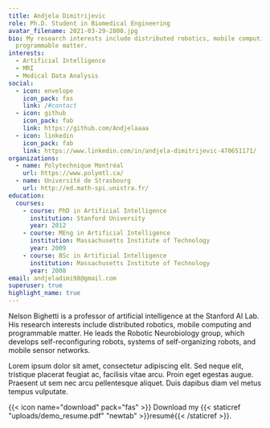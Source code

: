 ```yaml
---
title: Andjela Dimitrijevic
role: Ph.D. Student in Biomedical Engineering
avatar_filename: 2021-03-29-2800.jpg
bio: My research interests include distributed robotics, mobile computing and
  programmable matter.
interests:
  - Artificial Intelligence
  - MRI
  - Medical Data Analysis
social:
  - icon: envelope
    icon_pack: fas
    link: /#contact
  - icon: github
    icon_pack: fab
    link: https://github.com/Andjelaaaa
  - icon: linkedin
    icon_pack: fab
    link: https://www.linkedin.com/in/andjela-dimitrijevic-470651171/
organizations:
  - name: Polytechnique Montréal
    url: https://www.polymtl.ca/
  - name: Université de Strasbourg
    url: http://ed.math-spi.unistra.fr/
education:
  courses:
    - course: PhD in Artificial Intelligence
      institution: Stanford University
      year: 2012
    - course: MEng in Artificial Intelligence
      institution: Massachusetts Institute of Technology
      year: 2009
    - course: BSc in Artificial Intelligence
      institution: Massachusetts Institute of Technology
      year: 2008
email: andjeladimi98@gmail.com
superuser: true
highlight_name: true
---
```


Nelson Bighetti is a professor of artificial intelligence at the Stanford AI Lab. His research interests include distributed robotics, mobile computing and programmable matter. He leads the Robotic Neurobiology group, which develops self-reconfiguring robots, systems of self-organizing robots, and mobile sensor networks.

Lorem ipsum dolor sit amet, consectetur adipiscing elit. Sed neque elit, tristique placerat feugiat ac, facilisis vitae arcu. Proin eget egestas augue. Praesent ut sem nec arcu pellentesque aliquet. Duis dapibus diam vel metus tempus vulputate.

{{< icon name="download" pack="fas" >}} Download my {{< staticref "uploads/demo_resume.pdf" "newtab" >}}resumé{{< /staticref >}}.
